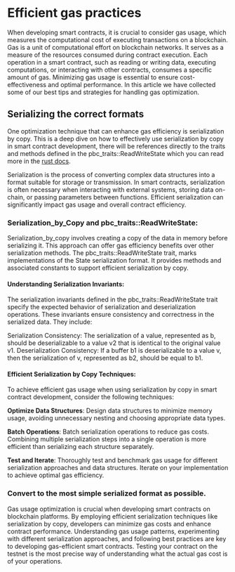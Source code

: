 # Efficient gas practices

When developing smart contracts, it is crucial to consider gas usage, which measures the computational cost of executing transactions on a blockchain. Gas is a unit of computational effort on blockchain networks. It serves as a measure of the resources consumed during contract execution. Each operation in a smart contract, such as reading or writing data, executing computations, or interacting with other contracts, consumes a specific amount of gas. Minimizing gas usage is essential to ensure cost-effectiveness and optimal performance. In this article we have collected some of our best tips and strategies for handling gas optimization.

## Serializing the correct formats
One optimization technique that can enhance gas efficiency is serialization by copy. This is a deep dive on how to effectively use serialization by copy in smart contract development, there will be references directly to the traits and methods defined in the pbc_traits::ReadWriteState which you can read more in the [rust docs](https://partisiablockchain.gitlab.io/language/contract-sdk/pbc_traits/trait.ReadWriteState.html).

Serialization is the process of converting complex data structures into a format suitable for storage or transmission. In smart contracts, serialization is often necessary when interacting with external systems, storing data on-chain, or passing parameters between functions. Efficient serialization can significantly impact gas usage and overall contract efficiency.

### Serialization_by_Copy and pbc_traits::ReadWriteState:
Serialization_by_copy involves creating a copy of the data in memory before serializing it. This approach can offer gas efficiency benefits over other serialization methods. The pbc_traits::ReadWriteState trait, marks implementations of the State serialization format. It provides methods and associated constants to support efficient serialization by copy.

#### Understanding Serialization Invariants:
The serialization invariants defined in the pbc_traits::ReadWriteState trait specify the expected behavior of serialization and deserialization operations. These invariants ensure consistency and correctness in the serialized data. They include:

Serialization Consistency: The serialization of a value, represented as b, should be deserializable to a value v2 that is identical to the original value v1. Deserialization Consistency: If a buffer b1 is deserializable to a value v, then the serialization of v, represented as b2, should be equal to b1.

#### Efficient Serialization by Copy Techniques:
To achieve efficient gas usage when using serialization by copy in smart contract development, consider the following techniques:

**Optimize Data Structures**: Design data structures to minimize memory usage, avoiding unnecessary nesting and choosing appropriate data types.

**Batch Operations**: Batch serialization operations to reduce gas costs. Combining multiple serialization steps into a single operation is more efficient than serializing each structure separately.

**Test and Iterate**: Thoroughly test and benchmark gas usage for different serialization approaches and data structures. Iterate on your implementation to achieve optimal gas efficiency.

### Convert to the most simple serialized format as possible. 


Gas usage optimization is crucial when developing smart contracts on blockchain platforms. By employing efficient serialization techniques like serialization by copy, developers can minimize gas costs and enhance contract performance. Understanding gas usage patterns, experimenting with different serialization approaches, and following best practices are key to developing gas-efficient smart contracts. Testing your contract on the testnet is the most precise way of understanding what the actual gas cost is of your operations.
